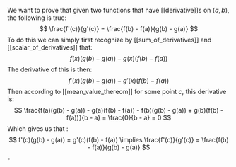 We want to prove that given two functions that have [[derivative]]s on $(a,b)$, the following is true:
$$
\frac{f'(c)}{g'(c)} = \frac{f(b) - f(a)}{g(b) - g(a)}
$$
To do this we can simply first recognize by [[sum_of_derivatives]] and [[scalar_of_derivatives]] that:
$$
f(x)(g(b) - g(a)) - g(x)(f(b) - f(a))
$$
The derivative of this is then:
$$
f'(x)(g(b) - g(a)) - g'(x)(f(b) - f(a))
$$
Then according to [[mean_value_thereom]] for some point $c$, this derivative is:
$$
\frac{f(a)(g(b) - g(a)) - g(a)(f(b) - f(a)) - f(b)(g(b) - g(a)) + g(b)(f(b) - f(a))}{b - a} = \frac{0}{b - a} = 0
$$
Which gives us that :
$$
f'(c)(g(b) - g(a)) = g'(c)(f(b) - f(a)) \implies \frac{f'(c)}{g'(c)} = \frac{f(b) - f(a)}{g(b) - g(a)}
$$
$\square$